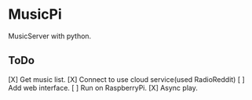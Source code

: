 # MusicPi

MusicServer with python.

## ToDo
[X] Get music list.
[X] Connect to use cloud service(used RadioReddit)
[ ] Add web interface.
[ ] Run on RaspberryPi.
[X] Async play.

